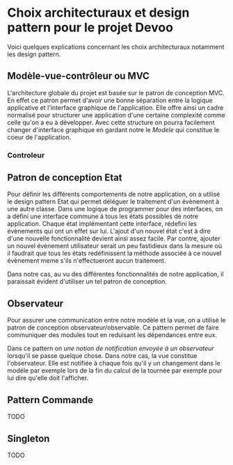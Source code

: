 # Choix architecturaux et design pattern pour le projet Devoo

Voici quelques explications concernant les choix architecturaux notamment les design pattern.

## Modèle-vue-contrôleur ou MVC 

L'architecture globale du projet est basée sur le patron de conception MVC. En effet ce patron permet
d'avoir une bonne séparation entre la logique applicative et l'interface graphique de l'application. Elle
offre ainsi un cadre normalisé pour structurer une application d'une certaine complexité comme celle
qu'on a eu à développer. Avec cette structure on pourra facilement changer d'interface graphique
en gardant notre le *Modele* qui constitue le coeur de l'application.

### Controleur


## Patron de conception Etat 

Pour définir les différents comportements de notre application, on a utilisé le design pattern Etat
qui permet déléguer le traitement d'un évènement à une autre classe. Dans une logique de programmer
pour des interfaces, on a défini une interface commune à tous les états possibles de notre
application. Chaque état implémentant cette interface, rédefini les évènements qui ont un effet sur
lui. 
L'ajout d'un nouvel état c'est à dire d'une nouvelle fonctionnalité devient ainsi assez facile.
Par contre, ajouter un nouvel évènement utilisateur serait un peu fastidieux dans la mesure où il
faudrait que tous les états redéfinissent la méthode associée à ce nouvel évènement meme s'ils
n'effectueront aucun traitement.

Dans notre cas, au vu des différentes fonctionnalités de notre application,  il paraissait évident
d'utiliser un tel patron de conception.

## Observateur

Pour assurer une communication entre notre modèle et la vue, on a utilisé le patron de conception
observateur/observable. Ce pattern permet de faire communiquer des modules tout en reduisant les
dépendances entre eux.

Dans ce pattern on *une notion de notification envoyée à un observateur* lorsqu'il se passe quelque
chose. Dans notre cas, la vue constitue l'observateur. Elle est notifiée à chaque fois qu'il y un
changement dans le modéle par exemple lors de la fin du calcul de la tournée par exemple pour lui
dire qu'elle doit l'afficher.

## Pattern Commande
TODO

## Singleton
TODO



